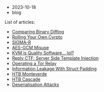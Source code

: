 - 2023-10-18
- blog

List of articles:
- [Comparing Binary Diffing](blog/2023/10/binary-differences)
- [Rolling Your Own Cyrpto](/blog/2023/01/rolling-your-own-crypto)
- [SIGMA-R](/blog/2022/07/SIGMA-R)
- [AES-GCM Misuse](/blog/2022/07/AES-GCM-misuse)
- [KVM is Quality Software... lol?](/blog/2020/11/kvm-is-quality-software)
- [Reply CTF: Server Side Template Injection](/blog/2020/10/ssti)
- [Operating a Tor Relay](/blog/2020/06/operating-a-tor-relay)
- [Information Leakage With Struct Padding](/blog/2020/04/struct-padding-leak)
- [HTB Monteverde](/blog/2020/04/htb-monteverde)
- [HTB Cascade](/blog/2020/04/htb-cascade)
- [Deserialisation Attacks](/blog/2020/03/deserialisation)
